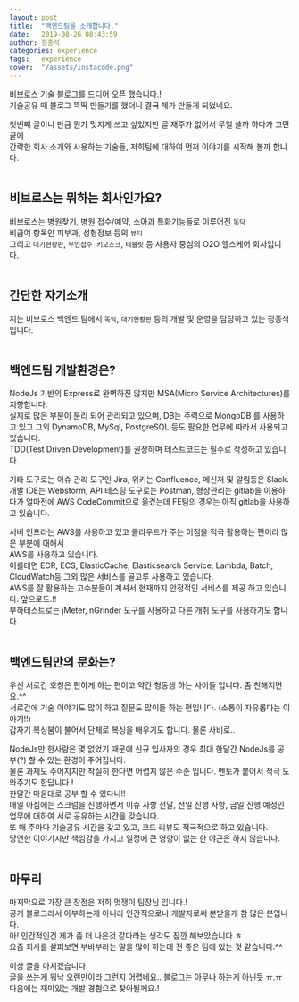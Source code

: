 ```yaml
---
layout: post
title:  "백엔드팀을 소개합니다."
date:   2019-08-26 08:43:59
author: 정종석
categories: experience
tags:	experience
cover:  "/assets/instacode.png"
---
```


비브로스 기술 블로그를 드디어 오픈 했습니다.!  
기술공유 때 블로그 뚝딱 만들기를 했더니 결국 제가 만들게 되었네요.

첫번째 글이니 만큼 뭔가 멋지게 쓰고 싶었지만 글 재주가 없어서 무얼 쓸까 하다가 고민끝에  
간략한 회사 소개와 사용하는 기술들, 저희팀에 대하여 먼저 이야기를 시작해 볼까 합니다.
<br><br>
## 비브로스는 뭐하는 회사인가요?
비브로스는 병원찾기, 병원 접수/예약, 소아과 특화기능들로 이루어진 `똑닥`  
비급여 항목인 피부과, 성형정보 등의 `뷰티`  
그리고 `대기현황판`, `무인접수 키오스크`, `테블릿` 등 사용자 중심의 O2O 헬스케어 회사입니다.
<br><br>

## 간단한 자기소개
저는 비브로스 백엔드 팀에서 `똑닥`, `대기현황판` 등의 개발 및 운영을 담당하고 있는 정종석 입니다.  
<br>

## 백엔드팀 개발환경은?
NodeJs 기반의 Express로 완벽하진 않지만 MSA(Micro Service Architectures)를 지향합니다.  
실제로 많은 부분이 분리 되어 관리되고 있으며, DB는 주력으로 MongoDB 를 사용하고 있고 그외 DynamoDB, MySql, PostgreSQL 등도 필요한 업무에 따라서 사용되고 있습니다.  
TDD(Test Driven Development)를 권장하며 테스트코드는 필수로 작성하고 있습니다.

기타 도구로는 이슈 관리 도구인 Jira, 위키는 Confluence, 메신저 및 알림등은 Slack.  
개발 IDE는 Webstorm, API 테스팅 도구로는 Postman, 형상관리는 gitlab을 이용하다가 얼마전에
AWS CodeCommit으로 옮겼는데 FE팀의 경우는 아직 gitlab을 사용하고 있습니다.  

서버 인프라는 AWS를 사용하고 있고 클라우드가 주는 이점을 적극 활용하는 편이라 많은 부분에 대해서  
AWS를 사용하고 있습니다.  
이를테면 ECR, ECS, ElasticCache, Elasticsearch Service, Lambda, Batch, CloudWatch등 그외 많은 서비스를 골고루 사용하고 있습니다.  
AWS를 잘 활용하는 고수분들이 계셔서 현재까지 안정적인 서비스를 제공 하고 있습니다. 앞으로도.!!  
부하테스트로는 jMeter, nGrinder 도구를 사용하고 다른 개취 도구를 사용하기도 합니다.
<br><br>

## 백엔드팀만의 문화는?
우선 서로간 호칭은 편하게 하는 편이고 약간 형동생 하는 사이들 입니다. 좀 친해지면요.^^  
서로간에 기술 이야기도 많이 하고 질문도 많이들 하는 편입니다. (소통이 자유롭다는 이야기!!)  
갑자기 복싱붐이 불어서 단체로 복싱을 배우기도 합니다. 물론 사비로..

NodeJs만 한사람은 몇 없었기 때문에 신규 입사자의 경우 최대 한달간 NodeJs를 공부(?) 할 수 있는 환경이 주어집니다.  
물론 과제도 주어지지만 착실히 한다면 어렵지 않은 수준 입니다. 멘토가 붙어서 적극 도와주기도 한답니다.!  
한달간 마음대로 공부 할 수 있다니!!  
매일 아침에는 스크럼을 진행하면서 이슈 사항 전달, 전일 진행 사항, 금일 진행 예정인 업무에 대하여 서로 공유하는 시간을 갖습니다.  
또 매 주마다 기술공유 시간을 갖고 있고, 코드 리뷰도 적극적으로 하고 있습니다.  
당연한 이야기지만 책임감을 가지고 일정에 큰 영향이 없는 한 야근은 하지 않습니다.
<br><br>

## 마무리
마지막으로 가장 큰 장점은 저희 멋쟁이 팀장님 입니다.!  
공개 블로그라서 아부하는게 아니라 인간적으로나 개발자로써 본받을게 참 많은 분입니다.  
아! 인간적인건 제가 좀 더 나은것 같다라는 생각도 잠깐 해보았습니다.ㅎ  
요즘 회사를 살펴보면 부바부라는 말을 많이 하는데 전 좋은 팀에 있는 것 같습니다.^^  


이상 글을 마치겠습니다.  
글을 쓰는게 워낙 오랜만이라 그런지 어렵네요.. 블로그는 아무나 하는게 아닌듯 ㅠ.ㅠ  
다음에는 재미있는 개발 경험으로 찾아뵐께요.!